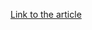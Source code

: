[Link to the article](https://www.bleepingcomputer.com/news/security/new-steelfox-malware-hijacks-windows-pcs-using-vulnerable-driver/)
